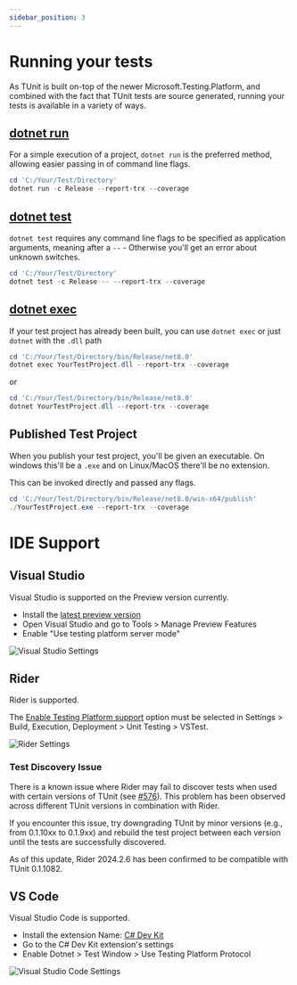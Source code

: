 ```yaml
---
sidebar_position: 3
---
```


# Running your tests

As TUnit is built on-top of the newer Microsoft.Testing.Platform, and combined with the fact that TUnit tests are source generated, running your tests is available in a variety of ways. 

## [dotnet run](https://learn.microsoft.com/en-us/dotnet/core/tools/dotnet-run)

For a simple execution of a project, `dotnet run` is the preferred method, allowing easier passing in of command line flags.

```powershell
cd 'C:/Your/Test/Directory'
dotnet run -c Release --report-trx --coverage
```

## [dotnet test](https://learn.microsoft.com/en-us/dotnet/core/tools/dotnet-test)

`dotnet test` requires any command line flags to be specified as application arguments, meaning after a `--` - Otherwise you'll get an error about unknown switches.

```powershell
cd 'C:/Your/Test/Directory'
dotnet test -c Release -- --report-trx --coverage
```

## [dotnet exec](https://learn.microsoft.com/en-us/dotnet/core/tools/dotnet)

If your test project has already been built, you can use `dotnet exec` or just `dotnet` with the `.dll` path

```powershell
cd 'C:/Your/Test/Directory/bin/Release/net8.0'
dotnet exec YourTestProject.dll --report-trx --coverage
```

or

```powershell
cd 'C:/Your/Test/Directory/bin/Release/net8.0'
dotnet YourTestProject.dll --report-trx --coverage
```

## Published Test Project

When you publish your test project, you'll be given an executable.
On windows this'll be a `.exe` and on Linux/MacOS there'll be no extension.

This can be invoked directly and passed any flags.

```powershell
cd 'C:/Your/Test/Directory/bin/Release/net8.0/win-x64/publish'
./YourTestProject.exe --report-trx --coverage
```

# IDE Support

## Visual Studio
Visual Studio is supported on the Preview version currently. 

- Install the [latest preview version](https://visualstudio.microsoft.com/vs/preview/)
- Open Visual Studio and go to Tools > Manage Preview Features
- Enable "Use testing platform server mode"

![Visual Studio Settings](../../static/img/visual-studio.png)

## Rider
Rider is supported. 

The [Enable Testing Platform support](https://www.jetbrains.com/help/rider/Reference__Options__Tools__Unit_Testing__VSTest.html) option must be selected in Settings > Build, Execution, Deployment > Unit Testing > VSTest.

![Rider Settings](../../static/img/rider.png)

### Test Discovery Issue

There is a known issue where Rider may fail to discover tests when used with certain versions of TUnit (see [#576](https://github.com/thomhurst/TUnit/issues/576)). This problem has been observed across different TUnit versions in combination with Rider.

If you encounter this issue, try downgrading TUnit by minor versions (e.g., from 0.1.10xx to 0.1.9xx) and rebuild the test project between each version until the tests are successfully discovered.

As of this update, Rider 2024.2.6 has been confirmed to be compatible with TUnit 0.1.1082.

## VS Code
Visual Studio Code is supported.

- Install the extension Name: [C# Dev Kit](https://marketplace.visualstudio.com/items?itemName=ms-dotnettools.csdevkit)
- Go to the C# Dev Kit extension's settings
- Enable Dotnet > Test Window > Use Testing Platform Protocol

![Visual Studio Code Settings](../../static/img/visual-studio-code.png)